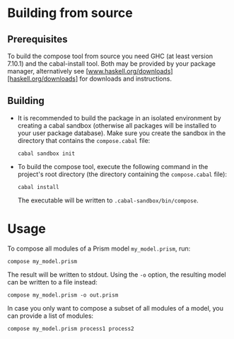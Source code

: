 Building from source
====================

Prerequisites
-------------

To build the compose tool from source you need GHC (at least version 7.10.1)
and the cabal-install tool. Both may be provided by your package manager,
alternatively see [www.haskell.org/downloads][haskell.org/downloads] for
downloads and instructions.

Building
--------

*   It is recommended to build the package in an isolated environment by
    creating a cabal sandbox (otherwise all packages will be installed to your
    user package database). Make sure you create the sandbox in the directory
    that contains the `compose.cabal` file:

        cabal sandbox init

*   To build the compose tool, execute the following command in the project's
    root directory (the directory containing the `compose.cabal` file):

        cabal install

    The executable will be written to `.cabal-sandbox/bin/compose`.

Usage
=====

To compose all modules of a Prism model `my_model.prism`, run:

    compose my_model.prism

The result will be written to stdout. Using the `-o` option, the resulting
model can be written to a file instead:

    compose my_model.prism -o out.prism

In case you only want to compose a subset of all modules of a model, you can
provide a list of modules:

    compose my_model.prism process1 process2

